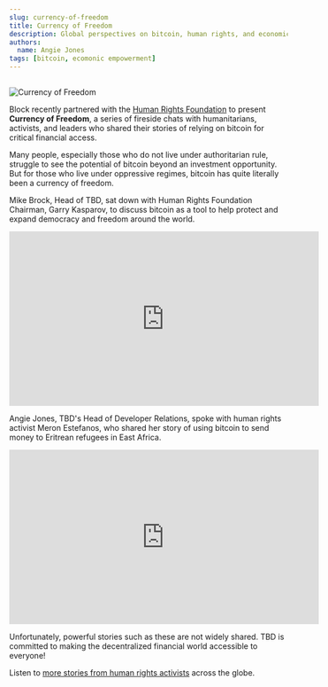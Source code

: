 ```yaml
---
slug: currency-of-freedom
title: Currency of Freedom
description: Global perspectives on bitcoin, human rights, and economic empowerment
authors:
  name: Angie Jones
tags: [bitcoin, ecomonic empowerment]
---
```


<head>
  <title>Currency of Freedom</title>
  <meta name="description" content="Global perspectives on bitcoin, human rights, and economic empowerment" />

  
  <meta property="og:url" content="https://developer.tbd.website/blog/currency-of-freedom" />
  <meta property="og:type" content="website" />
  <meta property="og:title" content="Currency of Freedom" />
  <meta property="og:description" content="Global perspectives on bitcoin, human rights, and economic empowerment" />
  <meta property="og:image" content="/img/currency-of-freedom.png" />


  <meta name="twitter:card" content="summary_large_image" />
  <meta property="twitter:domain" content="developer.tbd.website" />
  <meta property="twitter:url" content="https://developer.tbd.website/blog/currency-of-freedom" />
  <meta name="twitter:title" content="Currency of Freedom" />
  <meta name="twitter:description" content="Global perspectives on bitcoin, human rights, and economic empowerment" />
  <meta name="twitter:image" content="/img/currency-of-freedom.png" />
  <link rel="apple-touch-icon" href="https://developer.tbd.website/img/tbd-fav-icon-main.png" />
</head>

## 

![Currency of Freedom](/img/currency-of-freedom.png)

Block recently partnered with the [Human Rights Foundation](https://hrf.org/) to present **Currency of Freedom**, a series of fireside chats with humanitarians, activists, and leaders who shared their stories of relying on bitcoin for critical financial access.

<!--truncate-->

Many people, especially those who do not live under authoritarian rule, struggle to see the potential of bitcoin beyond an investment opportunity. But for those who live under oppressive regimes, bitcoin has quite literally been a currency of freedom.

Mike Brock, Head of TBD, sat down with Human Rights Foundation Chairman, Garry Kasparov, to discuss bitcoin as a tool to help protect and expand democracy and freedom around the world.
<div className="flex justify-center">
<div className="w-full sm:w-auto sm:max-w-[560px]">
<div className="overflow-hidden relative" style={{ paddingTop: "56.25%" }}>
<iframe 
width="560" 
height="315" 
src="https://www.youtube.com/embed/l2rC7lbyom4" 
title="YouTube video player" 
frameBorder="0" 
allow="accelerometer; autoplay; clipboard-write; encrypted-media; gyroscope; picture-in-picture" allowfullscreen
className="absolute top-0 left-0 w-full h-full"></iframe>
</div>
</div>
</div>

Angie Jones, TBD's Head of Developer Relations, spoke with human rights activist Meron Estefanos, who shared her story of using bitcoin to send money to Eritrean refugees in East Africa.

<div className="flex justify-center">
<div className="w-full sm:w-auto sm:max-w-[560px]">
<div className="overflow-hidden relative" style={{ paddingTop: "56.25%" }}>
<iframe 
width="560" 
height="315" 
src="https://www.youtube.com/embed/eDNr_Pi6sLo" 
title="YouTube video player" 
frameBorder="0" 
allow="accelerometer; autoplay; clipboard-write; encrypted-media; gyroscope; picture-in-picture" 
allowfullscreen
className="absolute top-0 left-0 w-full h-full"></iframe>
</div>
</div>
</div>


Unfortunately, powerful stories such as these are not widely shared. TBD is committed to making the decentralized financial world accessible to everyone!

Listen to [more stories from human rights activists](https://currency-of-freedom.xyz/Currency-of-Freedom/en) across the globe.